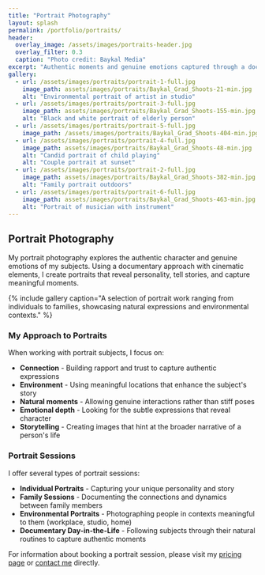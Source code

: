 ```yaml
---
title: "Portrait Photography"
layout: splash
permalink: /portfolio/portraits/
header:
  overlay_image: /assets/images/portraits-header.jpg
  overlay_filter: 0.3
  caption: "Photo credit: Baykal Media"
excerpt: "Authentic moments and genuine emotions captured through a documentary lens"
gallery:
  - url: /assets/images/portraits/portrait-1-full.jpg
    image_path: assets/images/portraits/Baykal_Grad_Shoots-21-min.jpg
    alt: "Environmental portrait of artist in studio"
  - url: /assets/images/portraits/portrait-3-full.jpg
    image_path: assets/images/portraits/Baykal_Grad_Shoots-155-min.jpg
    alt: "Black and white portrait of elderly person"
  - url: /assets/images/portraits/portrait-5-full.jpg
    image_path: /assets/images/portraits/Baykal_Grad_Shoots-404-min.jpg
  - url: /assets/images/portraits/portrait-4-full.jpg
    image_path: assets/images/portraits/Baykal_Grad_Shoots-48-min.jpg
    alt: "Candid portrait of child playing"
    alt: "Couple portrait at sunset"
  - url: /assets/images/portraits/portrait-2-full.jpg
    image_path: assets/images/portraits/Baykal_Grad_Shoots-382-min.jpg
    alt: "Family portrait outdoors"
  - url: /assets/images/portraits/portrait-6-full.jpg
    image_path: assets/images/portraits/Baykal_Grad_Shoots-463-min.jpg
    alt: "Portrait of musician with instrument"
---
```


## Portrait Photography

My portrait photography explores the authentic character and genuine emotions of my subjects. Using a documentary approach with cinematic elements, I create portraits that reveal personality, tell stories, and capture meaningful moments.

{% include gallery caption="A selection of portrait work ranging from individuals to families, showcasing natural expressions and environmental contexts." %}

### My Approach to Portraits

When working with portrait subjects, I focus on:

- **Connection** - Building rapport and trust to capture authentic expressions
- **Environment** - Using meaningful locations that enhance the subject's story
- **Natural moments** - Allowing genuine interactions rather than stiff poses
- **Emotional depth** - Looking for the subtle expressions that reveal character
- **Storytelling** - Creating images that hint at the broader narrative of a person's life

### Portrait Sessions

I offer several types of portrait sessions:

- **Individual Portraits** - Capturing your unique personality and story
- **Family Sessions** - Documenting the connections and dynamics between family members
- **Environmental Portraits** - Photographing people in contexts meaningful to them (workplace, studio, home)
- **Documentary Day-in-the-Life** - Following subjects through their natural routines to capture authentic moments

For information about booking a portrait session, please visit my [pricing page](/pricing/) or [contact me](/contact/) directly.

<style>
  .gallery {
    display: grid;
    grid-template-columns: repeat(3, 1fr); /* 3 images per row */
    gap: 20px;
  }

  .gallery img {
    width: 100%;
    height: auto;
    object-fit: cover; /* Maintain the 2x3 aspect ratio */
  }
</style>
